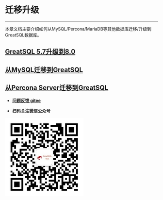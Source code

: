 # 迁移升级
---

本章文档主要介绍如何从MySQL/Percona/MariaDB等其他数据库迁移/升级到GreatSQL数据库。

## [GreatSQL 5.7升级到8.0](./1-upgrade-to-greatsql8.md)
## [从MySQL迁移到GreatSQL](./2-migrate-from-mysql-togreatsql.md)
## [从Percona Server迁移到GreatSQL](./3-migrate-from-percona-to-greatsql.md)

- **[问题反馈 gitee](https://gitee.com/GreatSQL/GreatSQL-Manual/issues)**

- **扫码关注微信公众号**

![greatsql-wx](../greatsql-wx.jpg)
